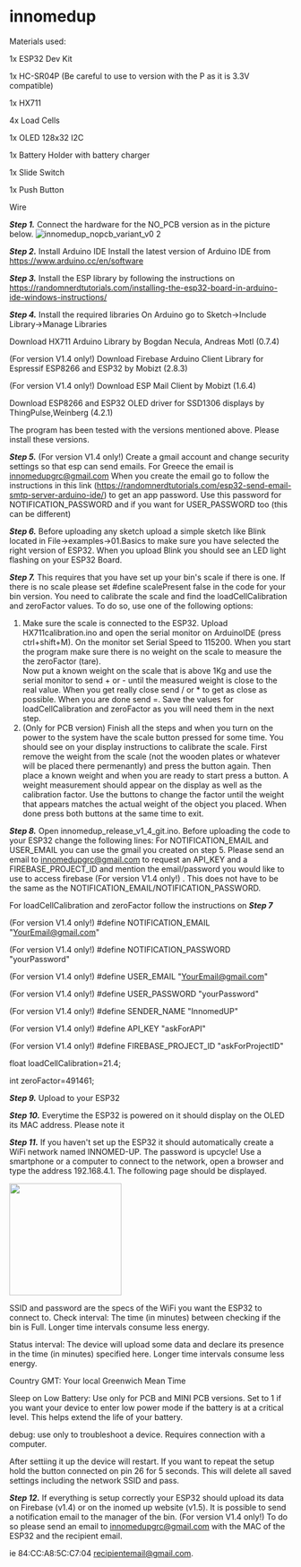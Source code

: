 # innomedup

Materials used:
 
 1x ESP32 Dev Kit 
 
 1x HC-SR04P (Be careful to use to version with the P as it is 3.3V compatible) 
 
 1x HX711 
 
 4x Load Cells 
 
 1x OLED 128x32 I2C 
 
 1x Battery Holder with battery charger 
 
 1x Slide Switch  
 
 1x Push Button 
 
 Wire 

***Step 1.*** Connect the hardware for the NO_PCB version as in the picture below. 
![innomedup_nopcb_variant_v0 2](https://user-images.githubusercontent.com/37118897/153802363-54a3113d-c0b0-47d4-bd40-260771c730d4.jpg)

***Step 2.*** Install Arduino IDE
Install the latest version of Arduino IDE from
https://www.arduino.cc/en/software

***Step 3.*** Install the ESP library by following the instructions on 
https://randomnerdtutorials.com/installing-the-esp32-board-in-arduino-ide-windows-instructions/

***Step 4.*** Install the required libraries
On Arduino go to Sketch->Include Library->Manage Libraries

Download HX711 Arduino Library by Bogdan Necula, Andreas Motl (0.7.4)

(For version V1.4 only!) Download Firebase Arduino Client Library for Espressif ESP8266 and ESP32 by Mobizt (2.8.3)

(For version V1.4 only!) Download ESP Mail Client by Mobizt (1.6.4)

Download ESP8266 and ESP32 OLED driver for SSD1306 displays by ThingPulse,Weinberg (4.2.1)


The program has been tested with the versions mentioned above. Please install these versions. 

***Step 5.*** (For version V1.4 only!)  Create a gmail account and change security settings so that esp can send emails.
For Greece the email is innomedupgrc@gmail.com
When you create the email go to follow the instructions in this link (https://randomnerdtutorials.com/esp32-send-email-smtp-server-arduino-ide/) to get an app password.
Use this password for NOTIFICATION_PASSWORD and if you want for USER_PASSWORD too (this can be different)

***Step 6.*** Before uploading any sketch upload a simple sketch like Blink located in File->examples->01.Basics to make sure you have selected the right version of ESP32.
When you upload Blink you should see an LED light flashing on your ESP32 Board.

***Step 7.*** This requires that you have set up your bin's scale if there is one. If there is no scale please set #define scalePresent false in the code for your bin version. You need to calibrate the scale and find the loadCellCalibration and zeroFactor values.
To do so, use one of the following options:
1) Make sure the scale is connected to the ESP32. Upload HX711calibration.ino and open the serial monitor on ArduinoIDE (press ctrl+shift+M).
On the monitor set Serial Speed to 115200. When you start the program make sure there is no weight on the scale to measure the the zeroFactor (tare).\
Now put a known weight on the scale that is above 1Kg and use the serial monitor to send + or - until the measured weight is close to the real value.
When you get really close send / or * to get as close as possible. When you are done send =. Save the values for loadCellCalibration and zeroFactor as you will need them in the next step.
2) (Only for PCB version) Finish all the steps and when you turn on the power to the system have the scale button pressed for some time. You should see on your display instructions to calibrate the scale.
First remove the weight from the scale (not the wooden plates or whatever will be placed there permenantly) and press the button again.
Then place a known weight and when you are ready to start press a button. 
A weight measurement should appear on the display as well as the calibration factor. Use the buttons to change the factor until the weight that appears matches the actual weight of the object you placed. 
When done press both buttons at the same time to exit. 
 
***Step 8.*** Open innomedup_release_v1_4_git.ino. Before uploading the code to your ESP32 change the following lines:
For NOTIFICATION_EMAIL and USER_EMAIL you can use the gmail you created on step 5. Please send an email to innomedupgrc@gmail.com to request an API_KEY and a FIREBASE_PROJECT_ID and mention the email/password you would like to use to access firebase (For version V1.4 only!) . This does not have to be the same as the NOTIFICATION_EMAIL/NOTIFICATION_PASSWORD.

For loadCellCalibration and zeroFactor follow the instructions on ***Step 7***

(For version V1.4 only!) #define NOTIFICATION_EMAIL "YourEmail@gmail.com"

(For version V1.4 only!) #define NOTIFICATION_PASSWORD "yourPassword"

(For version V1.4 only!) #define USER_EMAIL "YourEmail@gmail.com"

(For version V1.4 only!) #define USER_PASSWORD "yourPassword"

(For version V1.4 only!) #define SENDER_NAME "InnomedUP"

(For version V1.4 only!) #define API_KEY  "askForAPI"

(For version V1.4 only!) #define FIREBASE_PROJECT_ID "askForProjectID"

float loadCellCalibration=21.4;

int zeroFactor=491461;



***Step 9.*** Upload to your ESP32

***Step 10.*** Everytime the ESP32 is powered on it should display on the OLED its MAC address. Please note it

***Step 11.*** If you haven't set up the ESP32 it should automatically create a WiFi network named INNOMED-UP. The password is upcycle!
Use a smartphone or a computer to connect to the network, open a browser and type the address 192.168.4.1. The following page should be displayed.

<img src="https://user-images.githubusercontent.com/37118897/153802616-93ade98d-1aa2-4c42-b077-749abd6f4c40.jpg" width="200">

SSID and password are the specs of the WiFi you want the ESP32 to connect to.
Check interval: The time (in minutes) between checking if the bin is Full. Longer time intervals consume less energy.

Status interval: The device will upload some data and declare its presence in the time (in minutes) specified here. Longer time intervals consume less energy. 

Country GMT: Your local Greenwich Mean Time

Sleep on Low Battery: Use only for PCB and MINI PCB versions.
Set to 1 if you want your device to enter low power mode if the battery is at a critical level. This helps extend the life of your battery.

debug: use only to troubleshoot a device. Requires connection with a computer. 

After settiing it up the device will restart. If you want to repeat the setup hold the button connected on pin 26 for 5 seconds.
This will delete all saved settings including the network SSID and pass. 

***Step 12.*** If everything is setup correctly your ESP32 should upload its data on Firebase (v1.4) or on the inomed up website (v1.5).
It is possible to send a notification email to the manager of the bin.
(For version V1.4 only!) To do so please send an email to innomedupgrc@gmail.com with the MAC of the ESP32 and the recipient email.

ie 84:CC:A8:5C:C7:04 recipientemail@gmail.com.

